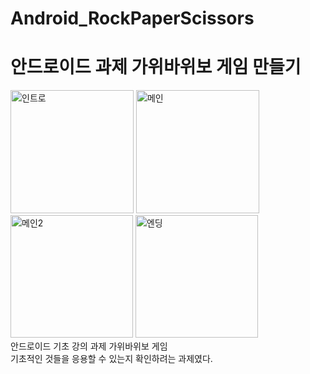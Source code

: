 # Android_RockPaperScissors
<h1>안드로이드 과제 가위바위보 게임 만들기</h1>
<img width="197" alt="인트로" src="https://github.com/jjsh0208/Android_RockPaperScissors/assets/128787964/eb030bc8-64ec-4e29-9be4-8523f162cc6e">
<img width="197" alt="메인" src="https://github.com/jjsh0208/Android_RockPaperScissors/assets/128787964/d280627a-ed24-4dc3-b8d1-0de05ed68f08">
<img width="196" alt="메인2" src="https://github.com/jjsh0208/Android_RockPaperScissors/assets/128787964/29651de2-6e40-40c9-b4c2-917fb99aaa50">
<img width="196" alt="엔딩" src="https://github.com/jjsh0208/Android_RockPaperScissors/assets/128787964/019d7fde-154e-4a27-9982-d3945eb4987f">
<br>
안드로이드 기초 강의 과제 가위바위보 게임
<br>
기초적인 것들을 응용할 수 있는지 확인하려는 과제였다.
